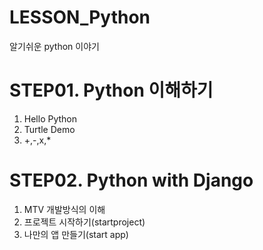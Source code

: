 # LESSON_Python
알기쉬운 python 이야기 


# STEP01. Python 이해하기
1) Hello Python
2) Turtle Demo
3) +,-,x,* 

# STEP02. Python with Django
1) MTV 개발방식의 이해
2) 프로젝트 시작하기(startproject) 
3) 나만의 앱 만들기(start app)
